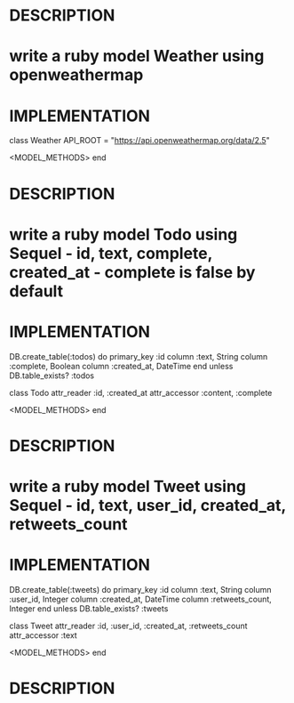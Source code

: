 # DESCRIPTION
# write a ruby model Weather using openweathermap
# IMPLEMENTATION
class Weather
  API_ROOT = "https://api.openweathermap.org/data/2.5"
  
  <MODEL_METHODS>
end
# DESCRIPTION
# write a ruby model Todo using Sequel - id, text, complete, created_at - complete is false by default
# IMPLEMENTATION
DB.create_table(:todos) do
  primary_key :id
  column :text, String
  column :complete, Boolean
  column :created_at, DateTime
end unless DB.table_exists? :todos

class Todo
  attr_reader :id, :created_at
  attr_accessor :content, :complete

  <MODEL_METHODS>
end
# DESCRIPTION
# write a ruby model Tweet using Sequel - id, text, user_id, created_at, retweets_count
# IMPLEMENTATION
DB.create_table(:tweets) do
  primary_key :id
  column :text, String
  column :user_id, Integer
  column :created_at, DateTime
  column :retweets_count, Integer
end unless DB.table_exists? :tweets

class Tweet
  attr_reader :id, :user_id, :created_at, :retweets_count
  attr_accessor :text

  <MODEL_METHODS>
end
# DESCRIPTION
